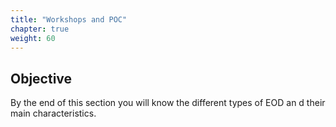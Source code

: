```yaml
---
title: "Workshops and POC"
chapter: true
weight: 60
---
```


## Objective

By the end of this section you will know the different types of EOD an d their main characteristics.

